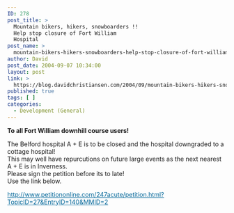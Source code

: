 ```yaml
---
ID: 278
post_title: >
  Mountain bikers, hikers, snowboarders !!
  Help stop closure of Fort William
  Hospital
post_name: >
  mountain-bikers-hikers-snowboarders-help-stop-closure-of-fort-william-hospital
author: David
post_date: 2004-09-07 10:34:00
layout: post
link: >
  https://blog.davidchristiansen.com/2004/09/mountain-bikers-hikers-snowboarders-help-stop-closure-of-fort-william-hospital/
published: true
tags: [ ]
categories:
  - Development (General)
---
```

<p><span class="postbody"><strong>To all Fort William downhill course users!</strong> </span></p>
<p><span class="postbody">The Belford hospital A + E is to be closed and the hospital downgraded to a cottage hospital! <br>This may well have repurcutions on future large events as the next nearest A + E is in Inverness. <br>Please sign the petition before its to late! <br>Use the link below. <br></span></p>
<p><span class="postbody"><a style="COLOR: #006699" href="http://www.petitiononline.com/247acute/petition.html?TopicID=27&EntryID=140&MMID=2" target="_blank">http://www.petitiononline.com/247acute/petition.html?TopicID=27&EntryID=140&MMID=2</a></span></p>